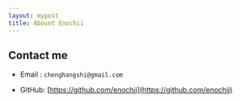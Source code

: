 ```yaml
---
layout: mypost
title: Abount Enochii
---
```


## Contact me

- Email&nbsp;: `chenghangshi@gmail.com`

- GitHub: [https://github.com/enochii](https://github.com/enochii)
